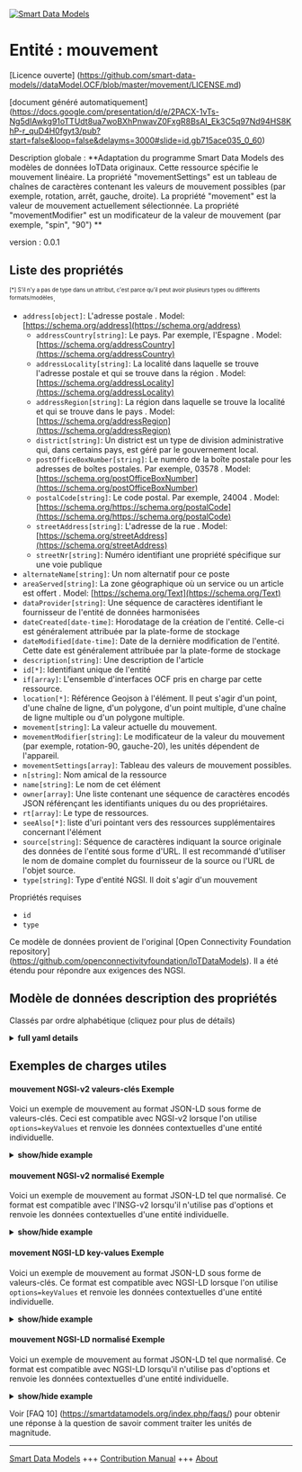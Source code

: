 <!-- 10-Header -->  
[![Smart Data Models](https://smartdatamodels.org/wp-content/uploads/2022/01/SmartDataModels_logo.png "Logo")](https://smartdatamodels.org)  
Entité : mouvement  
==================<!-- /10-Header -->  
<!-- 15-License -->  
[Licence ouverte] (https://github.com/smart-data-models//dataModel.OCF/blob/master/movement/LICENSE.md)  
[document généré automatiquement] (https://docs.google.com/presentation/d/e/2PACX-1vTs-Ng5dIAwkg91oTTUdt8ua7woBXhPnwavZ0FxgR8BsAI_Ek3C5q97Nd94HS8KhP-r_quD4H0fgyt3/pub?start=false&loop=false&delayms=3000#slide=id.gb715ace035_0_60)  
<!-- /15-License -->  
<!-- 20-Description -->  
Description globale : **Adaptation du programme Smart Data Models des modèles de données IoTData originaux. Cette ressource spécifie le mouvement linéaire. La propriété "movementSettings" est un tableau de chaînes de caractères contenant les valeurs de mouvement possibles (par exemple, rotation, arrêt, gauche, droite). La propriété "movement" est la valeur de mouvement actuellement sélectionnée. La propriété "movementModifier" est un modificateur de la valeur de mouvement (par exemple, "spin", "90") **  
version : 0.0.1  
<!-- /20-Description -->  
<!-- 30-PropertiesList -->  

## Liste des propriétés  

<sup><sub>[*] S'il n'y a pas de type dans un attribut, c'est parce qu'il peut avoir plusieurs types ou différents formats/modèles</sub></sup>.  
- `address[object]`: L'adresse postale  . Model: [https://schema.org/address](https://schema.org/address)	- `addressCountry[string]`: Le pays. Par exemple, l'Espagne  . Model: [https://schema.org/addressCountry](https://schema.org/addressCountry)  
	- `addressLocality[string]`: La localité dans laquelle se trouve l'adresse postale et qui se trouve dans la région  . Model: [https://schema.org/addressLocality](https://schema.org/addressLocality)  
	- `addressRegion[string]`: La région dans laquelle se trouve la localité et qui se trouve dans le pays  . Model: [https://schema.org/addressRegion](https://schema.org/addressRegion)  
	- `district[string]`: Un district est un type de division administrative qui, dans certains pays, est géré par le gouvernement local.    
	- `postOfficeBoxNumber[string]`: Le numéro de la boîte postale pour les adresses de boîtes postales. Par exemple, 03578  . Model: [https://schema.org/postOfficeBoxNumber](https://schema.org/postOfficeBoxNumber)  
	- `postalCode[string]`: Le code postal. Par exemple, 24004  . Model: [https://schema.org/https://schema.org/postalCode](https://schema.org/https://schema.org/postalCode)  
	- `streetAddress[string]`: L'adresse de la rue  . Model: [https://schema.org/streetAddress](https://schema.org/streetAddress)  
	- `streetNr[string]`: Numéro identifiant une propriété spécifique sur une voie publique    
- `alternateName[string]`: Un nom alternatif pour ce poste  - `areaServed[string]`: La zone géographique où un service ou un article est offert  . Model: [https://schema.org/Text](https://schema.org/Text)- `dataProvider[string]`: Une séquence de caractères identifiant le fournisseur de l'entité de données harmonisées  - `dateCreated[date-time]`: Horodatage de la création de l'entité. Celle-ci est généralement attribuée par la plate-forme de stockage  - `dateModified[date-time]`: Date de la dernière modification de l'entité. Cette date est généralement attribuée par la plate-forme de stockage  - `description[string]`: Une description de l'article  - `id[*]`: Identifiant unique de l'entité  - `if[array]`: L'ensemble d'interfaces OCF pris en charge par cette ressource.  - `location[*]`: Référence Geojson à l'élément. Il peut s'agir d'un point, d'une chaîne de ligne, d'un polygone, d'un point multiple, d'une chaîne de ligne multiple ou d'un polygone multiple.  - `movement[string]`: La valeur actuelle du mouvement.  - `movementModifier[string]`: Le modificateur de la valeur du mouvement (par exemple, rotation-90, gauche-20), les unités dépendent de l'appareil.  - `movementSettings[array]`: Tableau des valeurs de mouvement possibles.  - `n[string]`: Nom amical de la ressource  - `name[string]`: Le nom de cet élément  - `owner[array]`: Une liste contenant une séquence de caractères encodés JSON référençant les identifiants uniques du ou des propriétaires.  - `rt[array]`: Le type de ressources.  - `seeAlso[*]`: liste d'uri pointant vers des ressources supplémentaires concernant l'élément  - `source[string]`: Séquence de caractères indiquant la source originale des données de l'entité sous forme d'URL. Il est recommandé d'utiliser le nom de domaine complet du fournisseur de la source ou l'URL de l'objet source.  - `type[string]`: Type d'entité NGSI. Il doit s'agir d'un mouvement  <!-- /30-PropertiesList -->  
<!-- 35-RequiredProperties -->  
Propriétés requises  
- `id`  - `type`  <!-- /35-RequiredProperties -->  
<!-- 40-RequiredProperties -->  
Ce modèle de données provient de l'original [Open Connectivity Foundation repository] (https://github.com/openconnectivityfoundation/IoTDataModels). Il a été étendu pour répondre aux exigences des NGSI.  
<!-- /40-RequiredProperties -->  
<!-- 50-DataModelHeader -->  
## Modèle de données description des propriétés  
Classés par ordre alphabétique (cliquez pour plus de détails)  
<!-- /50-DataModelHeader -->  
<!-- 60-ModelYaml -->  
<details><summary><strong>full yaml details</strong></summary>    
```yaml  
movement:    
  description: 'Smart Data Models Program adaptation of the original IoTData data Models. This Resource specifies linear movement. The Property ''movementSettings'' is an array of strings containing possible movement values (e.g. spin, stop, left, right). The Property ''movement'' is the currently selected movement value. The Property ''movementModifier'' is a modifier to the movement value (e.g. ''spin'', ''90'') '    
  properties:    
    address:    
      description: The mailing address    
      properties:    
        addressCountry:    
          description: 'The country. For example, Spain'    
          type: string    
          x-ngsi:    
            model: https://schema.org/addressCountry    
            type: Property    
        addressLocality:    
          description: 'The locality in which the street address is, and which is in the region'    
          type: string    
          x-ngsi:    
            model: https://schema.org/addressLocality    
            type: Property    
        addressRegion:    
          description: 'The region in which the locality is, and which is in the country'    
          type: string    
          x-ngsi:    
            model: https://schema.org/addressRegion    
            type: Property    
        district:    
          description: 'A district is a type of administrative division that, in some countries, is managed by the local government'    
          type: string    
          x-ngsi:    
            type: Property    
        postOfficeBoxNumber:    
          description: 'The post office box number for PO box addresses. For example, 03578'    
          type: string    
          x-ngsi:    
            model: https://schema.org/postOfficeBoxNumber    
            type: Property    
        postalCode:    
          description: 'The postal code. For example, 24004'    
          type: string    
          x-ngsi:    
            model: https://schema.org/https://schema.org/postalCode    
            type: Property    
        streetAddress:    
          description: The street address    
          type: string    
          x-ngsi:    
            model: https://schema.org/streetAddress    
            type: Property    
        streetNr:    
          description: Number identifying a specific property on a public street    
          type: string    
          x-ngsi:    
            type: Property    
      type: object    
      x-ngsi:    
        model: https://schema.org/address    
        type: Property    
    alternateName:    
      description: An alternative name for this item    
      type: string    
      x-ngsi:    
        type: Property    
    areaServed:    
      description: The geographic area where a service or offered item is provided    
      type: string    
      x-ngsi:    
        model: https://schema.org/Text    
        type: Property    
    dataProvider:    
      description: A sequence of characters identifying the provider of the harmonised data entity    
      type: string    
      x-ngsi:    
        type: Property    
    dateCreated:    
      description: Entity creation timestamp. This will usually be allocated by the storage platform    
      format: date-time    
      type: string    
      x-ngsi:    
        type: Property    
    dateModified:    
      description: Timestamp of the last modification of the entity. This will usually be allocated by the storage platform    
      format: date-time    
      type: string    
      x-ngsi:    
        type: Property    
    description:    
      description: A description of this item    
      type: string    
      x-ngsi:    
        type: Property    
    id:    
      anyOf:    
        - description: Identifier format of any NGSI entity    
          maxLength: 256    
          minLength: 1    
          pattern: ^[\w\-\.\{\}\$\+\*\[\]`|~^@!,:\\]+$    
          type: string    
          x-ngsi:    
            type: Property    
        - description: Identifier format of any NGSI entity    
          format: uri    
          type: string    
          x-ngsi:    
            type: Property    
      description: Unique identifier of the entity    
      x-ngsi:    
        type: Property    
    if:    
      description: The OCF Interface set supported by this Resource.    
      items:    
        enum:    
          - oic.if.s    
          - oic.if.baseline    
        type: string    
      minItems: 2    
      readOnly: true    
      type: array    
      uniqueItems: true    
      x-ngsi:    
        type: Property    
    location:    
      description: 'Geojson reference to the item. It can be Point, LineString, Polygon, MultiPoint, MultiLineString or MultiPolygon'    
      oneOf:    
        - description: Geojson reference to the item. Point    
          properties:    
            bbox:    
              items:    
                type: number    
              minItems: 4    
              type: array    
            coordinates:    
              items:    
                type: number    
              minItems: 2    
              type: array    
            type:    
              enum:    
                - Point    
              type: string    
          required:    
            - type    
            - coordinates    
          title: GeoJSON Point    
          type: object    
          x-ngsi:    
            type: GeoProperty    
        - description: Geojson reference to the item. LineString    
          properties:    
            bbox:    
              items:    
                type: number    
              minItems: 4    
              type: array    
            coordinates:    
              items:    
                items:    
                  type: number    
                minItems: 2    
                type: array    
              minItems: 2    
              type: array    
            type:    
              enum:    
                - LineString    
              type: string    
          required:    
            - type    
            - coordinates    
          title: GeoJSON LineString    
          type: object    
          x-ngsi:    
            type: GeoProperty    
        - description: Geojson reference to the item. Polygon    
          properties:    
            bbox:    
              items:    
                type: number    
              minItems: 4    
              type: array    
            coordinates:    
              items:    
                items:    
                  items:    
                    type: number    
                  minItems: 2    
                  type: array    
                minItems: 4    
                type: array    
              type: array    
            type:    
              enum:    
                - Polygon    
              type: string    
          required:    
            - type    
            - coordinates    
          title: GeoJSON Polygon    
          type: object    
          x-ngsi:    
            type: GeoProperty    
        - description: Geojson reference to the item. MultiPoint    
          properties:    
            bbox:    
              items:    
                type: number    
              minItems: 4    
              type: array    
            coordinates:    
              items:    
                items:    
                  type: number    
                minItems: 2    
                type: array    
              type: array    
            type:    
              enum:    
                - MultiPoint    
              type: string    
          required:    
            - type    
            - coordinates    
          title: GeoJSON MultiPoint    
          type: object    
          x-ngsi:    
            type: GeoProperty    
        - description: Geojson reference to the item. MultiLineString    
          properties:    
            bbox:    
              items:    
                type: number    
              minItems: 4    
              type: array    
            coordinates:    
              items:    
                items:    
                  items:    
                    type: number    
                  minItems: 2    
                  type: array    
                minItems: 2    
                type: array    
              type: array    
            type:    
              enum:    
                - MultiLineString    
              type: string    
          required:    
            - type    
            - coordinates    
          title: GeoJSON MultiLineString    
          type: object    
          x-ngsi:    
            type: GeoProperty    
        - description: Geojson reference to the item. MultiLineString    
          properties:    
            bbox:    
              items:    
                type: number    
              minItems: 4    
              type: array    
            coordinates:    
              items:    
                items:    
                  items:    
                    items:    
                      type: number    
                    minItems: 2    
                    type: array    
                  minItems: 4    
                  type: array    
                type: array    
              type: array    
            type:    
              enum:    
                - MultiPolygon    
              type: string    
          required:    
            - type    
            - coordinates    
          title: GeoJSON MultiPolygon    
          type: object    
          x-ngsi:    
            type: GeoProperty    
      x-ngsi:    
        type: GeoProperty    
    movement:    
      description: The current movement value.    
      type: string    
      x-ngsi:    
        type: Property    
    movementModifier:    
      description: 'The modifier to the movement value (e.g. spin-90, left-20), units are device dependent.'    
      type: string    
      x-ngsi:    
        type: Property    
    movementSettings:    
      description: The array of possible movement values.    
      items:    
        type: string    
      readOnly: true    
      type: array    
      x-ngsi:    
        type: Property    
    n:    
      description: Friendly name of the Resource    
      maxLength: 64    
      readOnly: true    
      type: string    
      x-ngsi:    
        type: Property    
    name:    
      description: The name of this item    
      type: string    
      x-ngsi:    
        type: Property    
    owner:    
      description: A List containing a JSON encoded sequence of characters referencing the unique Ids of the owner(s)    
      items:    
        anyOf:    
          - description: Identifier format of any NGSI entity    
            maxLength: 256    
            minLength: 1    
            pattern: ^[\w\-\.\{\}\$\+\*\[\]`|~^@!,:\\]+$    
            type: string    
            x-ngsi:    
              type: Property    
          - description: Identifier format of any NGSI entity    
            format: uri    
            type: string    
            x-ngsi:    
              type: Property    
        description: Unique identifier of the entity    
        x-ngsi:    
          type: Property    
      type: array    
      x-ngsi:    
        type: Property    
    rt:    
      description: The Resource Type.    
      items:    
        enum:    
          - oic.r.movement.linear    
        maxLength: 64    
        type: string    
      minItems: 1    
      readOnly: true    
      type: array    
      uniqueItems: true    
      x-ngsi:    
        type: Property    
    seeAlso:    
      description: list of uri pointing to additional resources about the item    
      oneOf:    
        - items:    
            format: uri    
            type: string    
          minItems: 1    
          type: array    
        - format: uri    
          type: string    
      x-ngsi:    
        type: Property    
    source:    
      description: 'A sequence of characters giving the original source of the entity data as a URL. Recommended to be the fully qualified domain name of the source provider, or the URL to the source object'    
      type: string    
      x-ngsi:    
        type: Property    
    type:    
      description: NGSI entity type. It has to be movement    
      enum:    
        - movement    
      type: string    
      x-ngsi:    
        type: Property    
  required:    
    - id    
    - type    
  type: object    
  x-derived-from: https://github.com/OpenInterConnect/IoTDataModels/blob/master/movementResURI.swagger.json    
  x-disclaimer: 'Redistribution and use in source and binary forms, with or without modification, are permitted  provided that the license conditions are met. Copyleft (c) 2022 Contributors to Smart Data Models Program'    
  x-license-url: https://github.com/smart-data-models/dataModel.OCF/blob/master/movement/LICENSE.md    
  x-model-schema: https://smart-data-models.github.io/dataModel.IoTDataModels/movement/schema.json    
  x-model-tags: OCF    
  x-version: 0.0.1    
```  
</details>    
<!-- /60-ModelYaml -->  
<!-- 70-MiddleNotes -->  
<!-- /70-MiddleNotes -->  
<!-- 80-Examples -->  
## Exemples de charges utiles  
#### mouvement NGSI-v2 valeurs-clés Exemple  
Voici un exemple de mouvement au format JSON-LD sous forme de valeurs-clés. Ceci est compatible avec NGSI-v2 lorsque l'on utilise `options=keyValues` et renvoie les données contextuelles d'une entité individuelle.  
<details><summary><strong>show/hide example</strong></summary>    
```json  
{  
    "id": "urn:ngsi-ld:movement:id:WMOH:91322370",  
    "dateCreated": "1983-09-28T15:31:13Z",  
    "dateModified": "2008-01-31T11:06:20Z",  
    "source": "Example side agent trip. Part girl impact child ready nice model. Step tell try executive of.",  
    "name": "Decade ahead house should apply man need coach. Maintain stuff least inside. Activity new American floor wrong.",  
    "alternateName": "Other can PM. Machine fas",  
    "description": "Son ready start. Future score put born. Have main range remain personal positive every assume.",  
    "dataProvider": "Great central government. Affect adult soldier American government. Amount last summer month officer make. Prepare author prove th",  
    "owner": [  
        "urn:ngsi-ld:movement:items:YSRS:72385041",  
        "urn:ngsi-ld:movement:items:XPBE:72152358"  
    ],  
    "seeAlso": [  
        "urn:ngsi-ld:movement:items:HBKJ:87209106"  
    ],  
    "location": {  
        "type": "Point",  
        "coordinates": [  
            -55.011893,  
            160.721991  
        ]  
    },  
    "address": {  
        "streetAddress": "Attack third old not. Out control while standard up pass.",  
        "addressLocality": "Keep never card activity. Then store card management cell yet best.",  
        "addressRegion": "Loss race no main task break right. World behavior family sound.",  
        "addressCountry": "Store analysis particularly role. Quickly rather unit together cov",  
        "postalCode": "Poor appear lay. Blood ready book cell carry degree thought drop.",  
        "postOfficeBoxNumber": "Reveal ability guess friend face. Letter explain north tough laugh south price. Particular toward thus place whether go Mrs. Low home want hospital guy position so.",  
        "streetNr": "Challenge race hospital poor. Arm believe with stay with will per.",  
        "district": "Side himself agreement serve reflect sister. Investment "  
    },  
    "areaServed": "Set food community. Security benefit front can against. Push too head.",  
    "rt": [  
        "oic.r.movement.linear"  
    ],  
    "movementSettings": [  
        "Socie",  
        "Anything treatment check. Security street draw unit win. Other then college computer life somebody."  
    ],  
    "movementModifier": "Ok main mov",  
    "movement": "Tonight address country. Range energy once southern international as",  
    "n": "None run reach question now laugh happen strategy. Everyone n",  
    "if": [  
        "oic.if.baseline",  
        "oic.if.s"  
    ],  
    "type": "movement"  
}  
```  
</details>  
#### mouvement NGSI-v2 normalisé Exemple  
Voici un exemple de mouvement au format JSON-LD tel que normalisé. Ce format est compatible avec l'INSG-v2 lorsqu'il n'utilise pas d'options et renvoie les données contextuelles d'une entité individuelle.  
<details><summary><strong>show/hide example</strong></summary>    
```json  
{  
    "id": "urn:ngsi-ld:movement:id:WMOH:91322370",  
    "dateCreated": {  
        "type": "DateTime",  
        "value": "1983-09-28T15:31:13Z"  
    },  
    "dateModified": {  
        "type": "DateTime",  
        "value": "2008-01-31T11:06:20Z"  
    },  
    "source": {  
        "type": "Text",  
        "value": "Example side agent trip. Part girl impact child ready nice model. Step tell try executive of."  
    },  
    "name": {  
        "type": "Text",  
        "value": "Decade ahead house should apply man need coach. Maintain stuff least inside. Activity new American floor wrong."  
    },  
    "alternateName": {  
        "type": "Text",  
        "value": "Other can PM. Machine fas"  
    },  
    "description": {  
        "type": "Text",  
        "value": "Son ready start. Future score put born. Have main range remain personal positive every assume."  
    },  
    "dataProvider": {  
        "type": "Text",  
        "value": "Great central government. Affect adult soldier American government. Amount last summer month officer make. Prepare author prove th"  
    },  
    "owner": {  
        "type": "StructuredValue",  
        "value": [  
            "urn:ngsi-ld:movement:items:YSRS:72385041",  
            "urn:ngsi-ld:movement:items:XPBE:72152358"  
        ]  
    },  
    "seeAlso": {  
        "type": "StructuredValue",  
        "value": [  
            "urn:ngsi-ld:movement:items:HBKJ:87209106"  
        ]  
    },  
    "location": {  
        "type": "geo:json",  
        "value": {  
            "type": "Point",  
            "coordinates": [  
                -55.011893,  
                160.721991  
            ]  
        }  
    },  
    "address": {  
        "type": "StructuredValue",  
        "value": {  
            "streetAddress": "Attack third old not. Out control while standard up pass.",  
            "addressLocality": "Keep never card activity. Then store card management cell yet best.",  
            "addressRegion": "Loss race no main task break right. World behavior family sound.",  
            "addressCountry": "Store analysis particularly role. Quickly rather unit together cov",  
            "postalCode": "Poor appear lay. Blood ready book cell carry degree thought drop.",  
            "postOfficeBoxNumber": "Reveal ability guess friend face. Letter explain north tough laugh south price. Particular toward thus place whether go Mrs. Low home want hospital guy position so.",  
            "streetNr": "Challenge race hospital poor. Arm believe with stay with will per.",  
            "district": "Side himself agreement serve reflect sister. Investment "  
        }  
    },  
    "areaServed": {  
        "type": "Text",  
        "value": "Set food community. Security benefit front can against. Push too head."  
    },  
    "rt": {  
        "type": "StructuredValue",  
        "value": [  
            "oic.r.movement.linear"  
        ]  
    },  
    "movementSettings": {  
        "type": "StructuredValue",  
        "value": [  
            "Socie",  
            "Anything treatment check. Security street draw unit win. Other then college computer life somebody."  
        ]  
    },  
    "movementModifier": {  
        "type": "Text",  
        "value": "Ok main mov"  
    },  
    "movement": {  
        "type": "Text",  
        "value": "Tonight address country. Range energy once southern international as"  
    },  
    "n": {  
        "type": "Text",  
        "value": "None run reach question now laugh happen strategy. Everyone n"  
    },  
    "if": {  
        "type": "StructuredValue",  
        "value": [  
            "oic.if.baseline",  
            "oic.if.s"  
        ]  
    },  
    "type": "movement"  
}  
```  
</details>  
#### movement NGSI-LD key-values Exemple  
Voici un exemple de mouvement au format JSON-LD sous forme de valeurs-clés. Ce format est compatible avec NGSI-LD lorsque l'on utilise `options=keyValues` et renvoie les données contextuelles d'une entité individuelle.  
<details><summary><strong>show/hide example</strong></summary>    
```json  
{  
    "id": "urn:ngsi-ld:movement:id:WMOH:91322370",  
    "dateCreated": "1983-09-28T15:31:13Z",  
    "dateModified": "2008-01-31T11:06:20Z",  
    "source": "Example side agent trip. Part girl impact child ready nice model. Step tell try executive of.",  
    "name": "Decade ahead house should apply man need coach. Maintain stuff least inside. Activity new American floor wrong.",  
    "alternateName": "Other can PM. Machine fas",  
    "description": "Son ready start. Future score put born. Have main range remain personal positive every assume.",  
    "dataProvider": "Great central government. Affect adult soldier American government. Amount last summer month officer make. Prepare author prove th",  
    "owner": [  
        "urn:ngsi-ld:movement:items:YSRS:72385041",  
        "urn:ngsi-ld:movement:items:XPBE:72152358"  
    ],  
    "seeAlso": [  
        "urn:ngsi-ld:movement:items:HBKJ:87209106"  
    ],  
    "location": {  
        "type": "Point",  
        "coordinates": [  
            -55.011893,  
            160.721991  
        ]  
    },  
    "address": {  
        "streetAddress": "Attack third old not. Out control while standard up pass.",  
        "addressLocality": "Keep never card activity. Then store card management cell yet best.",  
        "addressRegion": "Loss race no main task break right. World behavior family sound.",  
        "addressCountry": "Store analysis particularly role. Quickly rather unit together cov",  
        "postalCode": "Poor appear lay. Blood ready book cell carry degree thought drop.",  
        "postOfficeBoxNumber": "Reveal ability guess friend face. Letter explain north tough laugh south price. Particular toward thus place whether go Mrs. Low home want hospital guy position so.",  
        "streetNr": "Challenge race hospital poor. Arm believe with stay with will per.",  
        "district": "Side himself agreement serve reflect sister. Investment "  
    },  
    "areaServed": "Set food community. Security benefit front can against. Push too head.",  
    "rt": [  
        "oic.r.movement.linear"  
    ],  
    "movementSettings": [  
        "Socie",  
        "Anything treatment check. Security street draw unit win. Other then college computer life somebody."  
    ],  
    "movementModifier": "Ok main mov",  
    "movement": "Tonight address country. Range energy once southern international as",  
    "n": "None run reach question now laugh happen strategy. Everyone n",  
    "if": [  
        "oic.if.baseline",  
        "oic.if.s"  
    ],  
    "type": "movement",  
    "@context": [  
        "https://smartdatamodels.org/context.jsonld"  
    ]  
}  
```  
</details>  
#### mouvement NGSI-LD normalisé Exemple  
Voici un exemple de mouvement au format JSON-LD tel que normalisé. Ce format est compatible avec NGSI-LD lorsqu'il n'utilise pas d'options et renvoie les données contextuelles d'une entité individuelle.  
<details><summary><strong>show/hide example</strong></summary>    
```json  
{  
    "id": "urn:ngsi-ld:movement:id:WMOH:91322370",  
    "dateCreated": {  
        "type": "Property",  
        "value": {  
            "@type": "DateTime",  
            "@value": "1983-09-28T15:31:13Z"  
        }  
    },  
    "dateModified": {  
        "type": "Property",  
        "value": {  
            "@type": "DateTime",  
            "@value": "2008-01-31T11:06:20Z"  
        }  
    },  
    "source": {  
        "type": "Property",  
        "value": "Example side agent trip. Part girl impact child ready nice model. Step tell try executive of."  
    },  
    "name": {  
        "type": "Property",  
        "value": "Decade ahead house should apply man need coach. Maintain stuff least inside. Activity new American floor wrong."  
    },  
    "alternateName": {  
        "type": "Property",  
        "value": "Other can PM. Machine fas"  
    },  
    "description": {  
        "type": "Property",  
        "value": "Son ready start. Future score put born. Have main range remain personal positive every assume."  
    },  
    "dataProvider": {  
        "type": "Property",  
        "value": "Great central government. Affect adult soldier American government. Amount last summer month officer make. Prepare author prove th"  
    },  
    "owner": {  
        "type": "Property",  
        "value": [  
            "urn:ngsi-ld:movement:items:YSRS:72385041",  
            "urn:ngsi-ld:movement:items:XPBE:72152358"  
        ]  
    },  
    "seeAlso": {  
        "type": "Property",  
        "value": [  
            "urn:ngsi-ld:movement:items:HBKJ:87209106"  
        ]  
    },  
    "location": {  
        "type": "GeoProperty",  
        "value": {  
            "type": "Point",  
            "coordinates": [  
                -55.011893,  
                160.721991  
            ]  
        }  
    },  
    "address": {  
        "type": "Property",  
        "value": {  
            "streetAddress": "Attack third old not. Out control while standard up pass.",  
            "addressLocality": "Keep never card activity. Then store card management cell yet best.",  
            "addressRegion": "Loss race no main task break right. World behavior family sound.",  
            "addressCountry": "Store analysis particularly role. Quickly rather unit together cov",  
            "postalCode": "Poor appear lay. Blood ready book cell carry degree thought drop.",  
            "postOfficeBoxNumber": "Reveal ability guess friend face. Letter explain north tough laugh south price. Particular toward thus place whether go Mrs. Low home want hospital guy position so.",  
            "streetNr": "Challenge race hospital poor. Arm believe with stay with will per.",  
            "district": "Side himself agreement serve reflect sister. Investment "  
        }  
    },  
    "areaServed": {  
        "type": "Property",  
        "value": "Set food community. Security benefit front can against. Push too head."  
    },  
    "rt": {  
        "type": "Property",  
        "value": [  
            "oic.r.movement.linear"  
        ]  
    },  
    "movementSettings": {  
        "type": "Property",  
        "value": [  
            "Socie",  
            "Anything treatment check. Security street draw unit win. Other then college computer life somebody."  
        ]  
    },  
    "movementModifier": {  
        "type": "Property",  
        "value": "Ok main mov"  
    },  
    "movement": {  
        "type": "Property",  
        "value": "Tonight address country. Range energy once southern international as"  
    },  
    "n": {  
        "type": "Property",  
        "value": "None run reach question now laugh happen strategy. Everyone n"  
    },  
    "if": {  
        "type": "Property",  
        "value": [  
            "oic.if.baseline",  
            "oic.if.s"  
        ]  
    },  
    "type": "movement",  
    "@context": [  
        "https://smartdatamodels.org/context.jsonld"  
    ]  
}  
```  
</details><!-- /80-Examples -->  
<!-- 90-FooterNotes -->  
<!-- /90-FooterNotes -->  
<!-- 95-Units -->  
Voir [FAQ 10] (https://smartdatamodels.org/index.php/faqs/) pour obtenir une réponse à la question de savoir comment traiter les unités de magnitude.  
<!-- /95-Units -->  
<!-- 97-LastFooter -->  
---  
[Smart Data Models](https://smartdatamodels.org) +++ [Contribution Manual](https://bit.ly/contribution_manual) +++ [About](https://bit.ly/Introduction_SDM)<!-- /97-LastFooter -->  
